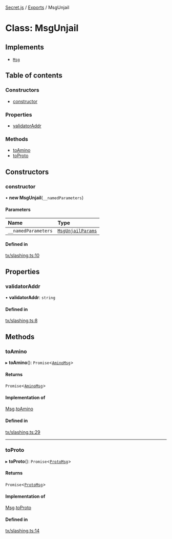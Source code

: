[Secret.js](../README.md) / [Exports](../modules.md) / MsgUnjail

# Class: MsgUnjail

## Implements

- [`Msg`](../interfaces/Msg.md)

## Table of contents

### Constructors

- [constructor](MsgUnjail.md#constructor)

### Properties

- [validatorAddr](MsgUnjail.md#validatoraddr)

### Methods

- [toAmino](MsgUnjail.md#toamino)
- [toProto](MsgUnjail.md#toproto)

## Constructors

### constructor

• **new MsgUnjail**(`__namedParameters`)

#### Parameters

| Name | Type |
| :------ | :------ |
| `__namedParameters` | [`MsgUnjailParams`](../modules.md#msgunjailparams) |

#### Defined in

[tx/slashing.ts:10](https://github.com/scrtlabs/secret.js/blob/839fe3d/src/tx/slashing.ts#L10)

## Properties

### validatorAddr

• **validatorAddr**: `string`

#### Defined in

[tx/slashing.ts:8](https://github.com/scrtlabs/secret.js/blob/839fe3d/src/tx/slashing.ts#L8)

## Methods

### toAmino

▸ **toAmino**(): `Promise`<[`AminoMsg`](../modules.md#aminomsg)\>

#### Returns

`Promise`<[`AminoMsg`](../modules.md#aminomsg)\>

#### Implementation of

[Msg](../interfaces/Msg.md).[toAmino](../interfaces/Msg.md#toamino)

#### Defined in

[tx/slashing.ts:29](https://github.com/scrtlabs/secret.js/blob/839fe3d/src/tx/slashing.ts#L29)

___

### toProto

▸ **toProto**(): `Promise`<[`ProtoMsg`](../interfaces/ProtoMsg.md)\>

#### Returns

`Promise`<[`ProtoMsg`](../interfaces/ProtoMsg.md)\>

#### Implementation of

[Msg](../interfaces/Msg.md).[toProto](../interfaces/Msg.md#toproto)

#### Defined in

[tx/slashing.ts:14](https://github.com/scrtlabs/secret.js/blob/839fe3d/src/tx/slashing.ts#L14)
